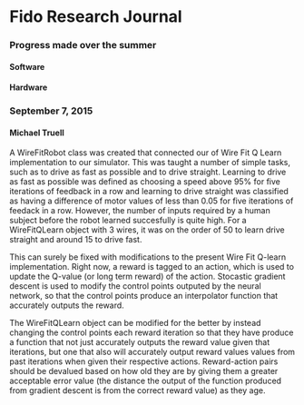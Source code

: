 # Fido Research Journal

### Progress made over the summer
#### Software

#### Hardware

### September 7, 2015
#### Michael Truell
A WireFitRobot class was created that connected our of Wire Fit Q Learn implementation to our simulator. This was taught a number of simple tasks, such as to drive as fast as possible and to drive straight. Learning to drive as fast as possible was defined as choosing a speed above 95% for five iterations of feedback in a row and learning to drive straight was classified as having a difference of motor values of less than 0.05 for five iterations of feedack in a row. However, the number of inputs required by a human subject before the robot learned succesfully is quite high. For a WireFitQLearn object with 3 wires, it was on the order of 50 to learn drive straight and around 15 to drive fast.

This can surely be fixed with modifications to the present Wire Fit Q-learn implementation. Right now, a reward is tagged to an action, which is used to update the Q-value (or long term reward) of the action. Stocastic gradient descent is used to modify the control points outputed by the neural network, so that the control points produce an interpolator function that accurately outputs the reward.

The WireFitQLearn object can be modified for the better by instead changing the control points each reward iteration so that they have produce a function that not just accurately outputs the reward value given that iterations, but one that also will accurately output reward values values from past iterations when given their respective actions. Reward-action pairs should be devalued based on how old they are by giving them a greater acceptable error value (the distance the output of the function produced from gradient descent is from the correct reward value) as they age.
